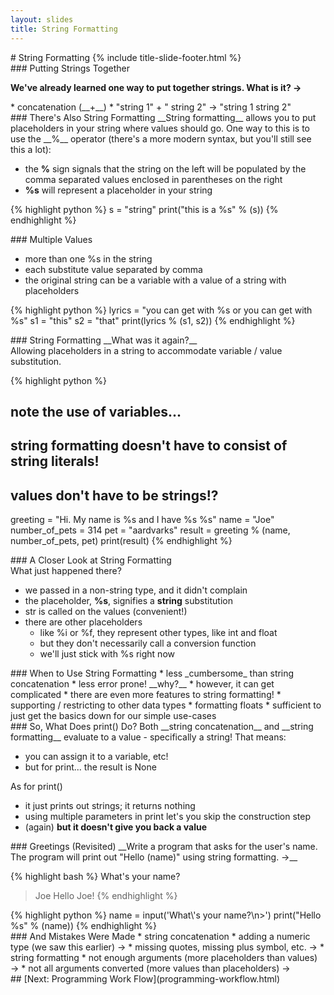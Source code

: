 ```yaml
---
layout: slides
title: String Formatting 
---
```


<section markdown="block" class="title-slide">
#  String Formatting
{% include title-slide-footer.html %}
</section>

<section markdown="block">
###  Putting Strings Together

__We've already learned one way to put together strings. What is it? &rarr;__

<div class="incremental" markdown="block">
* concatenation (__+__)
* "string 1" + " string 2" &rarr; "string 1 string 2"
</div>
</section>

<section markdown="block">
###  There's Also String Formatting
__String formatting__ allows you to put placeholders in your string where values should go.  One way to this is to use the __%__ operator (there's a more modern syntax, but you'll still see this a lot):

* the __%__ sign signals that the string on the left will be populated by the comma separated values enclosed in parentheses on the right
* __%s__ will represent a placeholder in your string

{% highlight python %}
s = "string"
print("this is a %s" % (s))
{% endhighlight %}
</section>

<section markdown="block">
###  Multiple Values

* more than one %s in the string
* each substitute value separated by comma
* the original string can be a variable with a value of a string with placeholders 

{% highlight python %}
lyrics = "you can get with %s or you can get with %s"
s1 = "this"
s2 = "that"
print(lyrics % (s1, s2))
{% endhighlight %}
</section>

<section markdown="block">
###  String Formatting
__What was it again?__

<div class="incremental" markdown="block">
Allowing placeholders in a string to accommodate variable / value substitution.

{% highlight python %}
#  note the use of variables... 
#  string formatting doesn't have to consist of string literals!
#  values don't have to be strings!?
greeting = "Hi.  My name is %s and I have %s %s"
name = "Joe"
number_of_pets = 314
pet = "aardvarks"
result = greeting % (name, number_of_pets, pet)
print(result)
{% endhighlight %}
</div>
</section>

<section markdown="block">
###  A Closer Look at String Formatting
<aside>What just happened there?</aside>

* we passed in a non-string type, and it didn't complain
* the placeholder, __%s__, signifies a __string__ substitution
* str is called on the values (convenient!)
* there are other placeholders 
	* like %i or %f, they represent other types, like int and float
	* but they don't necessarily call a conversion function
	* we'll just stick with %s right now
</section>

<section markdown="block">
###  When to Use String Formatting
* less _cumbersome_ than string concatenation
* less error prone!  __why?__
* however, it can get complicated
	* there are even more features to string formatting!
		* supporting / restricting to other data types
		* formatting floats
	* sufficient to just get the basics down for our simple use-cases  
</section>

<section markdown="block">
###  So, What Does print() Do?
Both __string concatenation__ and __string formatting__ evaluate to a value - specifically a string!  That means:

* you can assign it to a variable, etc!
* but for print... the result is None

As for print()

* it just prints out strings; it returns nothing
* using multiple parameters in print let's you skip the construction step
* (again) __but it doesn't give you back a value__
</section>

<section markdown="block">
###  Greetings (Revisited)
__Write a program that asks for the user's name.  The program will print out "Hello (name)" using string formatting.  &rarr;__

{% highlight bash %}
What's your name?
>Joe
Hello Joe!
{% endhighlight %}

<div class="incremental" markdown="block">
{% highlight python %}
name = input('What\'s your name?\n>')
print("Hello %s" % (name))
{% endhighlight %}
</div>
</section>

<section markdown="block">
###  And Mistakes Were Made
* string concatenation
	* adding a numeric type (we saw this earlier) &rarr;
	* missing quotes, missing plus symbol, etc.  &rarr;
* string formatting
	* not enough arguments (more placeholders than values) &rarr;
	* not all arguments converted (more values than placeholders) &rarr;
</section>

<section markdown="block">
##  [Next: Programming Work Flow](programming-workflow.html)
</section>
